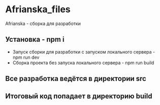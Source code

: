 # Afrianska_files
Afrianska - сборка для разработки

## Установка - npm i
- Запуск сборки для разработки с запуском локального сервера - npm run dev
- Сборка проекта без запуска локального сервера - npm run build

## Все разработка ведётся в директории src
## Итоговый код попадает в директорию build